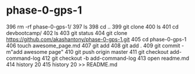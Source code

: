 # phase-0-gps-1
  396  rm -rf phase-0-gps-1/
  397  ls
  398  cd ..
  399  git clone 
  400  ls
  401  cd devbootcamp/
  402  ls
  403  git status
  404  git clone https://github.com/akashantony/phase-0-gps-1.git 
  405  cd phase-0-gps-1
  406  touch awesome_page.md
  407  git add
  408  git add .
  409  git commit -m"add awesome page"
  410  git push origin master
  411  git checkout add-command-log
  412  git checkout -b add-command-log
  413  open readme.md
  414  history 20
  415  history 20 >> README.md
